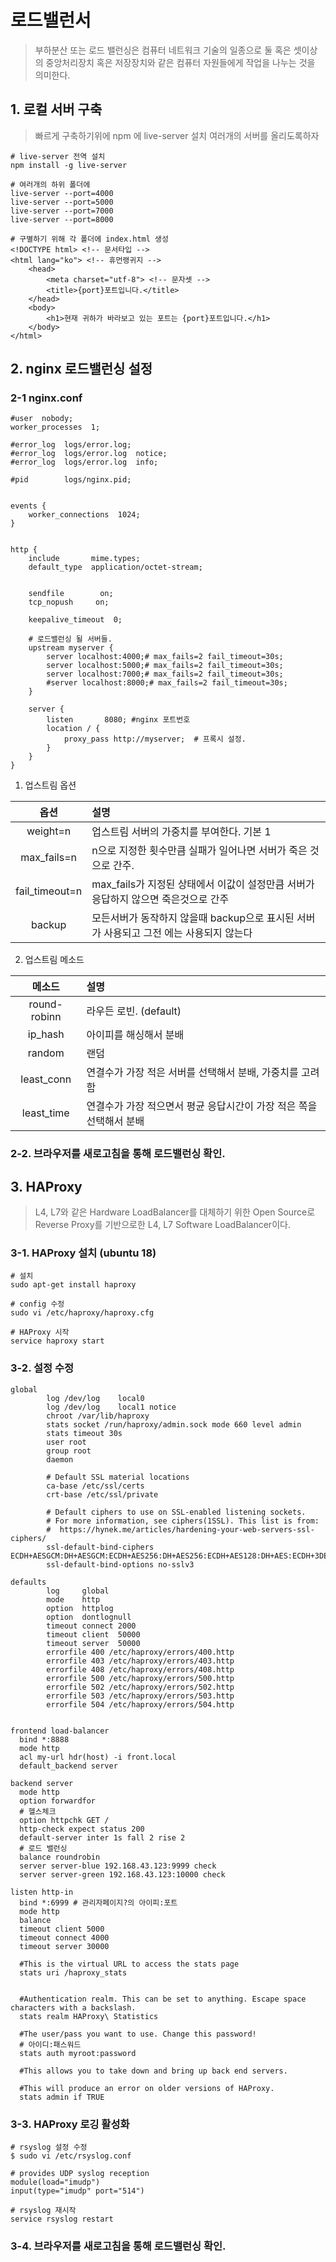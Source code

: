 # 로드밸런서
> 부하분산 또는 로드 밸런싱은 컴퓨터 네트워크 기술의 일종으로 둘 혹은 셋이상의 중앙처리장치 혹은 저장장치와 같은 컴퓨터 자원들에게 작업을 나누는 것을 의미한다.  

## 1. 로컬 서버 구축
> 빠르게 구축하기위에 npm 에 live-server 설치
> 여러개의 서버를 올리도록하자
```
# live-server 전역 설치
npm install -g live-server

# 여러개의 하위 폴더에
live-server --port=4000
live-server --port=5000
live-server --port=7000
live-server --port=8000

# 구별하기 위해 각 폴더에 index.html 생성
<!DOCTYPE html> <!-- 문서타입 --> 
<html lang="ko"> <!-- 휴먼랭귀지 --> 
	<head> 
		<meta charset="utf-8"> <!-- 문자셋 --> 
		<title>{port}포트입니다.</title> 
	</head> 
	<body> 
		<h1>현재 귀하가 바라보고 있는 포트는 {port}포트입니다.</h1>
	</body> 
</html>
```

## 2. nginx 로드밸런싱 설정

### 2-1 nginx.conf
```
#user  nobody;
worker_processes  1;

#error_log  logs/error.log;
#error_log  logs/error.log  notice;
#error_log  logs/error.log  info;

#pid        logs/nginx.pid;


events {
    worker_connections  1024;
}


http {
    include       mime.types;
    default_type  application/octet-stream;
	

    sendfile        on;
    tcp_nopush     on;

    keepalive_timeout  0;

    # 로드밸런싱 될 서버들.
	upstream myserver {
		server localhost:4000;# max_fails=2 fail_timeout=30s;
		server localhost:5000;# max_fails=2 fail_timeout=30s;
		server localhost:7000;# max_fails=2 fail_timeout=30s;
		#server localhost:8000;# max_fails=2 fail_timeout=30s;
	}

    server {
        listen       8080; #nginx 포트번호
		location / {
			proxy_pass http://myserver;  # 프록시 설정.
		}
    }
}

```  

1. 업스트림 옵션  

| 옵션 | 설명 |    
|:---:|:---|  
|weight=n|업스트림 서버의 가중치를 부여한다. 기본 1|  
|max_fails=n|n으로 지정한 횟수만큼 실패가 일어나면 서버가 죽은 것으로 간주.|  
|fail_timeout=n|max_fails가 지정된 상태에서 이값이 설정만큼 서버가 응답하지 않으면 죽은것으로 간주|  
|backup|모든서버가 동작하지 않을때 backup으로 표시된 서버가 사용되고 그전 에는 사용되지 않는다|  
  

2. 업스트림 메소드  

|메소드|설명|   
|:---:|:---|   
|round-robinn|라우든 로빈. (default)|
|ip_hash|아이피를 해싱해서 분배|  
|random|랜덤|  
|least_conn|연결수가 가장 적은 서버를 선택해서 분배, 가중치를 고려함|  
|least_time|연결수가 가장 적으면서 평균 응답시간이 가장 적은 쪽을 선택해서 분배|  



### 2-2. 브라우저를 새로고침을 통해 로드밸런싱 확인.

## 3. HAProxy  
> L4, L7와 같은 Hardware LoadBalancer를 대체하기 위한 Open Source로 Reverse Proxy를 기반으로한 L4, L7 Software LoadBalancer이다.  


### 3-1. HAProxy 설치 (ubuntu 18)  
```
# 설치
sudo apt-get install haproxy

# config 수정
sudo vi /etc/haproxy/haproxy.cfg

# HAProxy 시작
service haproxy start
```

### 3-2. 설정 수정  
```
global
        log /dev/log    local0
        log /dev/log    local1 notice
		chroot /var/lib/haproxy
        stats socket /run/haproxy/admin.sock mode 660 level admin
        stats timeout 30s
        user root
        group root
        daemon

        # Default SSL material locations
        ca-base /etc/ssl/certs
        crt-base /etc/ssl/private

        # Default ciphers to use on SSL-enabled listening sockets.
        # For more information, see ciphers(1SSL). This list is from:
        #  https://hynek.me/articles/hardening-your-web-servers-ssl-ciphers/
        ssl-default-bind-ciphers ECDH+AESGCM:DH+AESGCM:ECDH+AES256:DH+AES256:ECDH+AES128:DH+AES:ECDH+3DES:DH+3DES:RSA+AESGCM:RSA+AES:RSA+3DES:!aNULL:!MD5:!DSS
        ssl-default-bind-options no-sslv3

defaults
        log     global
        mode    http
        option  httplog
        option  dontlognull
        timeout connect 2000
        timeout client  50000
        timeout server  50000
        errorfile 400 /etc/haproxy/errors/400.http
        errorfile 403 /etc/haproxy/errors/403.http
        errorfile 408 /etc/haproxy/errors/408.http
        errorfile 500 /etc/haproxy/errors/500.http
        errorfile 502 /etc/haproxy/errors/502.http
        errorfile 503 /etc/haproxy/errors/503.http
        errorfile 504 /etc/haproxy/errors/504.http


frontend load-balancer
  bind *:8888
  mode http
  acl my-url hdr(host) -i front.local
  default_backend server

backend server
  mode http
  option forwardfor
  # 헬스체크
  option httpchk GET /
  http-check expect status 200
  default-server inter 1s fall 2 rise 2
  # 로드 밸런싱
  balance roundrobin
  server server-blue 192.168.43.123:9999 check
  server server-green 192.168.43.123:10000 check
  
listen http-in
  bind *:6999 # 관리자페이지?의 아이피:포트
  mode http
  balance
  timeout client 5000
  timeout connect 4000
  timeout server 30000

  #This is the virtual URL to access the stats page
  stats uri /haproxy_stats


  #Authentication realm. This can be set to anything. Escape space characters with a backslash.
  stats realm HAProxy\ Statistics

  #The user/pass you want to use. Change this password!
  # 아이디:패스워드
  stats auth myroot:password

  #This allows you to take down and bring up back end servers.

  #This will produce an error on older versions of HAProxy.
  stats admin if TRUE
```

### 3-3. HAProxy 로깅 활성화
```
# rsyslog 설정 수정
$ sudo vi /etc/rsyslog.conf

# provides UDP syslog reception
module(load="imudp")
input(type="imudp" port="514")

# rsyslog 재시작
service rsyslog restart
```

### 3-4. 브라우저를 새로고침을 통해 로드밸런싱 확인.